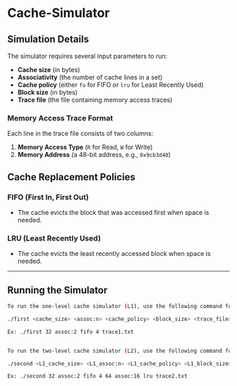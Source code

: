 # Cache-Simulator

## Simulation Details

The simulator requires several input parameters to run:
- **Cache size** (in bytes)
- **Associativity** (the number of cache lines in a set)
- **Cache policy** (either `fo` for FIFO or `lru` for Least Recently Used)
- **Block size** (in bytes)
- **Trace file** (the file containing memory access traces)

### Memory Access Trace Format

Each line in the trace file consists of two columns:
1. **Memory Access Type** (`R` for Read, `W` for Write)
2. **Memory Address** (a 48-bit address, e.g., `0x9cb3d40`)

## Cache Replacement Policies

### FIFO (First In, First Out)
- The cache evicts the block that was accessed first when space is needed.

### LRU (Least Recently Used)
- The cache evicts the least recently accessed block when space is needed.

---

## Running the Simulator
```bash
To run the one-level cache simulator (L1), use the following command format in first/:

./first <cache_size> <assoc:n> <cache_policy> <block_size> <trace_file>

Ex: ./first 32 assoc:2 fifo 4 trace1.txt 


To run the two-level cache simulator (L2), use the following command format in second/:

./second <L1_cache_size> <L1_assoc:n> <L1_cache_policy> <L1_block_size> <L2_cache_size> <L2_assoc:n> <L2_cache_policy> <trace_file>

Ex: ./second 32 assoc:2 fifo 4 64 assoc:16 lru trace2.txt
